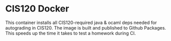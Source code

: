 # CIS120 Docker
This container installs all CIS120-required java & ocaml deps needed for autograding in CIS120.
The image is built and published to Github Packages. This speeds up the time it takes to test a homework during CI.
